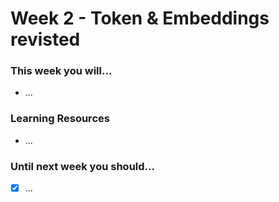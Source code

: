 # Week 2 - Token & Embeddings revisted

### This week you will...

* ...

### Learning Resources

* ...

### Until next week you should...

* [x] ...
